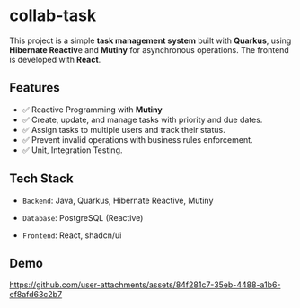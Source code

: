 # collab-task

This project is a simple **task management system** built with **Quarkus**, using **Hibernate Reactiv**e and **Mutiny** for asynchronous operations. The frontend is developed with **React**.

## Features

- ✅ Reactive Programming with **Mutiny**
- ✅ Create, update, and manage tasks with priority and due dates.
- ✅ Assign tasks to multiple users and track their status.
- ✅ Prevent invalid operations with business rules enforcement.
- ✅ Unit, Integration Testing.

## Tech Stack

- `Backend`: Java, Quarkus, Hibernate Reactive, Mutiny

- `Database`: PostgreSQL (Reactive)

- `Frontend`: React, shadcn/ui

## Demo


https://github.com/user-attachments/assets/84f281c7-35eb-4488-a1b6-ef8afd63c2b7

